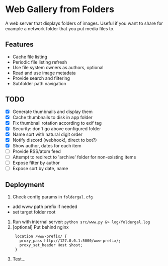 Web Gallery from Folders
===

A web server that displays folders of images.
Useful if you want to share for example a network folder 
that you put media files to.


Features
---

* Cache file listing
* Periodic file listing refresh
* Use file system owners as authors, optional
* Read and use image metadata
* Provide search and filtering
* Subfolder path navigation

TODO
---

+ [x] Generate thumbnails and display them
+ [x] Cache thumbnails to disk in app folder
+ [x] Fix thumbnail rotation according to exif tag
+ [x] Security: don't go above configured folder
+ [x] Name sort with natural digit order
+ [x] Notify discord (webhook!, direct to bot?)
+ [x] Show author, dates for each item
+ [ ] Provide RSS/atom feed
+ [ ] Attempt to redirect to 'archive' folder for non-existing items
+ [ ] Expose filter by author
+ [ ] Expose sort by date, name

Deployment
---

1. Check config params in `foldergal.cfg`
  * add www path prefix if needed
  * set target folder root
1. Run with internal server:
   `python src/www.py &> log/foldergal.log`
1. [optional] Put behind nginx
   ```
    location /www-prefix/ {
      proxy_pass http://127.0.0.1:5000/www-prefix/;
      proxy_set_header Host $host;
    }
   ```
1. Test...
